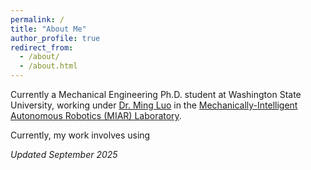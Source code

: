 ```yaml
---
permalink: /
title: "About Me"
author_profile: true
redirect_from: 
  - /about/
  - /about.html
---
```


Currently a Mechanical Engineering Ph.D. student at Washington State University, working under [Dr. Ming Luo](https://mme.wsu.edu/mme-personnel/wsu-profile/ming.luo/) in the [Mechanically-Intelligent Autonomous Robotics (MIAR) Laboratory](https://labs.wsu.edu/miar/). 

Currently, my work involves using  

*Updated September 2025*
